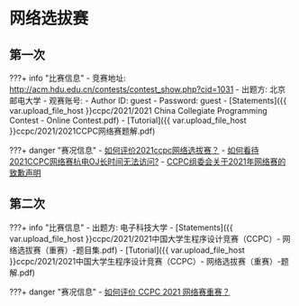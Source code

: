 # 网络选拔赛

## 第一次

???+ info "比赛信息"
	- 竞赛地址: http://acm.hdu.edu.cn/contests/contest_show.php?cid=1031
	- 出题方: 北京邮电大学
	- 观赛账号:
		- Author ID: guest
		- Password: guest
	- [Statements]({{ var.upload_file_host }}ccpc/2021/2021 China Collegiate Programming Contest - Online Contest.pdf)
	- [Tutorial]({{ var.upload_file_host }}ccpc/2021/2021CCPC网络赛题解.pdf)

???+ danger "赛况信息"
	- [如何评价2021ccpc网络选拔赛？](https://www.zhihu.com/question/483078704)
	- [如何看待2021CCPC网络赛杭电OJ长时间无法访问?](https://www.zhihu.com/question/483112070)
	- [CCPC组委会关于2021年网络赛的致歉声明](https://mp.weixin.qq.com/s?__biz=MzAwNzkzOTM1Mw==&mid=2247484405&idx=1&sn=58e798c0daad450f395683924412ce90)

## 第二次

???+ info "比赛信息"
	- 出题方: 电子科技大学
	- [Statements]({{ var.upload_file_host }}ccpc/2021/2021中国大学生程序设计竞赛（CCPC）- 网络选拔赛（重赛）-题目集.pdf)
	- [Tutorial]({{ var.upload_file_host }}ccpc/2021/2021中国大学生程序设计竞赛（CCPC）- 网络选拔赛（重赛）-题解.pdf)

???+ danger "赛况信息"
	- [如何评价 CCPC 2021 网络赛重赛？](https://www.zhihu.com/question/491062172)

